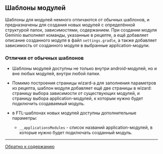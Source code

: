 ## Шаблоны модулей

Шаблоны для модулей немного отличаются от обычных шаблонов, и предназначены для создания новых модулей с определённой
структурой папок, зависимостями, содержанием. При создании модуля Geminio выполняет команды, указанные в рецепте, а ещё 
добавляет описание созданного модуля в файл `settings.gradle`, а также добавляет зависимость от созданного модуля в
выбранные application-модули.

### Отличия от обычных шаблонов

- Шаблоны модулей доступны не только внутри android-модулей, но и вне любых модулей, внутри любой папки.

- Помимо построения страницы wizard-а для заполнения параметров из рецепта, шаблон модуля добавляет ещё две 
страницы в wizard: страницу выбора зависимости от существующих модулей, и страницу выбора application-модулей, 
к которым нужно будет подключить создаваемый модуль.

- в FTL-шаблонах новых модулей доступны дополнительные параметры:
    * `__applicationsModules` - список названий application-модулей, в которые нужно будет подключать созданный модуль.

---

[Обратно к содержанию](/plugins/hh-geminio/README.md#Содержание)